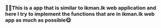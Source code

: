 <h3><h3>🚀🚀This is a app that is similar to ikman.lk web application and here I try to implement the functions that are in ikman.lk web app as much as possible😋</h3></h3>
